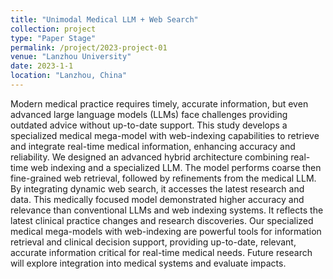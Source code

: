 ```yaml
---
title: "Unimodal Medical LLM + Web Search"
collection: project
type: "Paper Stage"
permalink: /project/2023-project-01
venue: "Lanzhou University"
date: 2023-1-1
location: "Lanzhou, China"
---
```


Modern medical practice requires timely, accurate information, but even advanced large language models (LLMs) face challenges providing outdated advice without up-to-date support. This study develops a specialized medical mega-model with web-indexing capabilities to retrieve and integrate real-time medical information, enhancing accuracy and reliability. We designed an advanced hybrid architecture combining real-time web indexing and a specialized LLM. The model performs coarse then fine-grained web retrieval, followed by refinements from the medical LLM. By integrating dynamic web search, it accesses the latest research and data. This medically focused model demonstrated higher accuracy and relevance than conventional LLMs and web indexing systems. It reflects the latest clinical practice changes and research discoveries. Our specialized medical mega-models with web-indexing are powerful tools for information retrieval and clinical decision support, providing up-to-date, relevant, accurate information critical for real-time medical needs. Future research will explore integration into medical systems and evaluate impacts.
